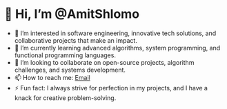 # 👋 Hi, I’m @AmitShlomo

- 👀 I’m interested in software engineering, innovative tech solutions, and collaborative projects that make an impact.
- 🌱 I’m currently learning advanced algorithms, system programming, and functional programming languages.
- 💞️ I’m looking to collaborate on open-source projects, algorithm challenges, and systems development.
- 📫 How to reach me: [Email](amit7972@gmail.com) 
- ⚡ Fun fact: I always strive for perfection in my projects, and I have a knack for creative problem-solving.

<!---
AmitShlomoAfeka/AmitShlomoAfeka is a ✨ special ✨ repository because its `README.md` (this file) appears on your GitHub profile.
You can click the Preview link to take a look at your changes.
--->


